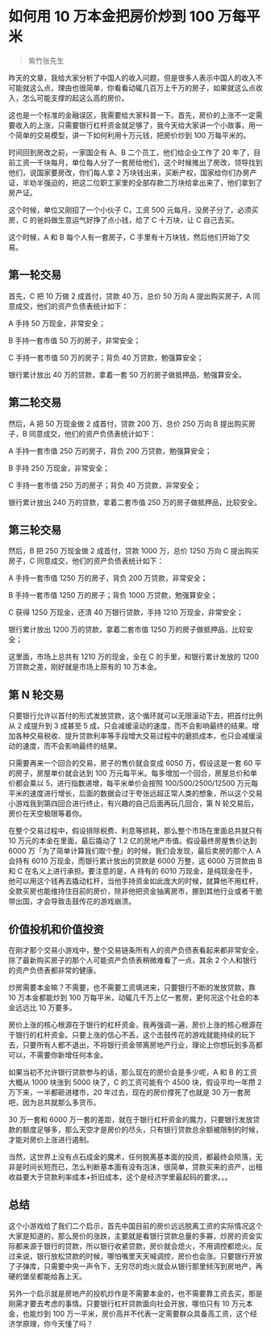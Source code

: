 
# 如何用 10 万本金把房价炒到 100 万每平米

> 紫竹张先生

昨天的文章，我给大家分析了中国人的收入问题，但是很多人表示中国人的收入不可能就这么点，理由也很简单，你看看动辄几百万上千万的房子，如果就这么点收入，怎么可能支撑的起这么高的房价。

这也是一个标准的金融误区，我需要给大家科普一下。首先，房价的上涨不一定需要收入的上涨，只需要银行杠杆资金就足够了，我今天给大家讲一个小故事，用一个简单的交易模型，讲一下如何利用十万元钱，把房价炒到 100 万每平米的。

时间回到房改之前，一家国企有 A、B 二个员工，他们给企业工作了 20 年了，目前工资一千块每月，单位每人分了一套房给他们，这个时候推出了房改，领导找到他们，说国家要房改，你们每人拿 2 万块钱出来，买断产权，国家给你们办房产证，半劝半强迫的，把这二位职工家里的全部存款二万块给拿出来了，他们拿到了房产证。

这个时候，单位又刚招了一个小伙子 C，工资 500 元每月，没房子分了，必须买房，C 的爸妈做生意运气好挣了点小钱，给了 C 十万块，让 C 自己去买。

这个时候，A 和 B 每个人有一套房子，C 手里有十万块钱，然后他们开始了交易。

## 第一轮交易

首先，C 把 10 万做 2 成首付，贷款 40 万，总价 50 万向 A 提出购买房子，A 同意成交，他们的资产负债表统计如下：

A 手持 50 万现金，非常安全；

B 手持一套市值 50 万的房子，非常安全；

C 手持一套市值 50 万的房子；背负 40 万贷款，勉强算安全；

银行累计放出 40 万的贷款，拿着一套 50 万的房子做抵押品，勉强算安全。

## 第二轮交易

然后，A 把 50 万现金做 2 成首付，贷款 200 万，总价 250 万向 B 提出购买房子，B 同意成交，他们的资产负债表统计如下：

A 手持一套市值 250 万的房子，背负 200 万贷款，勉强算安全；

B 手持 250 万现金，非常安全；

C 手持一套市值 250 万的房子；背负 40 万贷款，非常安全；

银行累计放出 240 万的贷款，拿着二套市值 250 万的房子做抵押品，比较安全。

## 第三轮交易

然后，B 把 250 万现金做 2 成首付，贷款 1000 万，总价 1250 万向 C 提出购买房子，C 同意成交，他们的资产负债表统计如下：

A 手持一套市值 1250 万的房子，背负 200 万贷款，非常安全；

B 手持一套市值 1250 万的房子；背负 1000 万贷款，勉强算安全；

C 获得 1250 万现金，还清 40 万银行贷款，手持 1210 万现金，非常安全；

银行累计放出 1200 万的贷款，拿着二套市值 1250 万的房子做抵押品，比较安全；

这里面，市场上总共有 1210 万的现金，全在 C 的手里，和银行累计发放的 1200 万贷款之差，刚好就是市场上原有的 10 万本金。

## 第 N 轮交易

只要银行允许以首付的形式发放贷款，这个循环就可以无限滚动下去，把首付比例从 2 成提升到 3 成甚至 5 成，只会减缓滚动的速度，而不会影响最终的结果。增加各种交易税收、提升贷款利率等手段增大交易过程中的磨损成本，也只会减缓滚动的速度，而不会影响最终的结果。

只需要再来一个回合的交易，房子的售价就会变成 6050 万，假设这是一套 60 平的房子，房屋单价就会达到 100 万元每平米。每多增加一个回合，房屋总价和单价都会乘以 5，进行指数递增，每平米单价会按照 100/500/2500/12500 万元每平米的速度进行增长，后面的数据会过于夸张远超正常人类的想象，所以这个交易小游戏我到第四回合进行终止，有兴趣的自己后面再玩几回合，第 N 轮交易后，房价在天空极限等着你。

在整个交易过程中，假设排除税费、利息等损耗，那么整个市场在里面总共就只有 10 万元的本金在里面，最后撬动了 1.2 亿的房地产市值。假设最终房屋售价达到 6000 万「为了简单计算我们取个整」的时候，我们会发现，最后卖房的那个人 A 会持有 6010 万现金，而银行累计放出的贷款是 6000 万整，这 6000 万贷款由 B 和 C 在名义上进行承担。要注意的是，A 持有的 6010 万现金，是纯现金在手，他可以用这个钱再去撬动杠杆，当他手持资金如此庞大的时候，就算他不用杠杆，全款买房也能维持住目前的房价，除非他把资金抽离房市，挪到其他行业或者干脆带出国，才会导致击鼓传花的游戏崩溃。

## 价值投机和价值投资

在刚才那个交易小游戏中，整个交易链条所有人的资产负债表看起来都非常安全，除了最新购买房子的那个人可能资产负债表稍微难看了一点，其余 2 个人和银行的资产负债表都非常的健康。

炒房需要本金嘛？不需要，也不需要工资填进来，只要银行不断的发放贷款，靠 10 万本金都能炒到 100 万每平米，动辄几千万上亿一套房，更何况这个社会的本金远远比 10 万要多。

房价上涨的核心根源在于银行的杠杆资金，我再强调一遍，房价上涨的核心根源在于银行的杠杆资金。只要上涨的信心不丢，这个击鼓传花的游戏就能持续的玩下去，只要所有人都不退出，不将银行资金带离房地产行业，理论上你想玩到多高都可以，不需要你新增任何本金。

如果当初不允许银行贷款参与的话，那么现在的房价会是多少呢，A 和 B 的工资大概从 1000 块涨到 5000 块了，C 的工资可能有个 4500 块，假设平均一年攒 2 万下来，一半都砸进楼市，20 年过去，现在的房价撑死了也就是 30 万一套房吧，因为总共就那么多货币。

30 万一套和 6000 万一套的差距，就在于银行杠杆资金的魔力，只要银行发放贷款的额度足够多，那么天空才是房价的尽头，只有银行贷款总余额被限制的时候，才能对房价上涨进行遏制。

当然，这世界上没有点石成金的魔术，任何脱离基本面的投资，都最终会陨落，无非是时间长短而已，怎么判断基本面有没有泡沫，很简单，贷款买来的资产，出租收益要大于贷款利率成本+折旧成本，这个是经济学里最起码的要求。。。

## 总结

这个小游戏给了我们二个启示，首先中国目前的房价远远脱离工资的实际情况这个大家是知道的，那么房价的涨跌，主要就是看银行贷款总量的多寡，炒房的资金实际都来源于银行的贷款，所以银行收紧贷款，房价就会熄火，不用调控都熄火。反过来说，银行放松贷款的时候，哪怕嘴里天天喊调控，房价也会涨。只要银行开放了子弹库，只需要中央一声令下，无穷尽的炮火就会从银行那里倾泻到房地产，再硬的堡垒都能给轰上天。

另外一个启示就是房地产的投机炒作是不需要本金的，也不需要靠工资去买，那是刚需才要去考虑的事情。只要银行杠杆贷款面向社会开放，哪怕只有 10 万元本金，也能炒到 100 万一平米，房价高并不代表一定需要群众具备高工资，这个经济学原理，你今天懂了吗？


